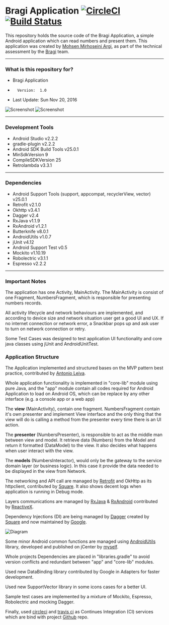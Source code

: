 Bragi Application [![CircleCI](https://circleci.com/gh/mmirhoseini/bragi.svg?style=svg)](https://circleci.com/gh/mmirhoseini/bragi) [![Build Status](https://travis-ci.org/mmirhoseini/bragi.svg?branch=master)](https://travis-ci.org/mmirhoseini/bragi)
=================

This repository holds the source code of the Bragi Application, a simple Android application which can read numbers and present them.
This application was created by [Mohsen Mirhoseini Argi](http://mirhoseini.com), as part of the technical assessment by the [Bragi](http://www.bragi.com) team.

--------------------
### What is this repository for? ###

* Bragi Application
*       Version:  1.0
* Last Update: Sun Nov 20, 2016

![Screenshot](screenshot1.png)
![Screenshot](screenshot2.png)

--------------------
### Development Tools ###

* Android Studio v2.2.2
* gradle-plugin v2.2.2
* Android SDK Build Tools v25.0.1
* MinSdkVersion 9
* CompileSDKVersion 25
* Retrolambda v3.3.1

--------------------
### Dependencies ###

* Android Support Tools (support, appcompat, recyclerView, vector) v25.0.1
* Retrofit v2.1.0
* Okhttp v3.4.1
* Dagger v2.4
* RxJava v1.1.9
* RxAndroid v1.2.1
* Butterknife v8.0.1
* AndroidUtils v1.0.7
* jUnit v4.12
* Android Support Test v0.5
* Mockito v1.10.19
* Robolectric v3.1.1
* Espresso v2.2.2

--------------------
### Important Notes ###

The application has one Activity, MainActivity. The MainActivity is consist of one Fragment, NumbersFragment, which is responsible for presenting numbers records.

All activity lifecycle and network behaviours are implemented, and according to device size and network situation user get a good UI and UX. If no internet connection or network error, a Snackbar pops up and ask user to turn on network connection or retry.

Some Test Cases was designed to test application UI functionality and core java classes using jUnit and AndroidUnitTest.

### Application Structure ###

The Application implemented and structured bases on the MVP pattern best practice, contributed by [Antonio Leiva](http://antonioleiva.com/mvp-android/).

Whole application functionality is implemented in "core-lib" module using pure Java, and the "app" module contain all codes required for Android Application to load on Android OS, which can be replace by any other interface (e.g. a console app or a web app)

The **view** (MainActivity), contain one fragment. NumbersFragment contain it's own presenter and implement View interface and the only thing that the view will do is calling a method from the presenter every time there is an UI action.

The **presenter** (NumbersPresenter), is responsible to act as the middle man between view and model. It retrieve data (Numbers) from the Model and return it formatted (DataModel) to the view. It also decides what happens when user interact with the view.

The **models** (NumbersInteractor), would only be the gateway to the service domain layer (or business logic). In this case it provide the data needed to be displayed in the view from Network.

The networking and API call are managed by [Retrofit](http://square.github.io/retrofit/) and OkHttp as its httpclient, contributed by [Square](http://square.github.io). It also shows decent logs when application is running in Debug mode. 

Layers communications are managed by [RxJava](https://github.com/ReactiveX/RxJava) & [RxAndroid](https://github.com/ReactiveX/RxAndroid) contributed by [ReactiveX](http://reactivex.io).

Dependency Injections (DI) are being managed by [Dagger](https://github.com/google/dagger) created by [Square](http://square.github.io) and now maintained by [Google](http://google.github.io/dagger/).

![Diagram](diagram.png)

Some minor Android common functions are managed using [AndroidUtils](https://github.com/mmirhoseini/android_utils) library, developed and published on jCenter by [myself](http://mirhoseini.com).

Whole projects Dependencies are placed in "libraries.gradle" to avoid version conflicts and redundant between "app" and "core-lib" modules.

Used new DataBinding library contributed by Google in Adapters for faster development.

Used new SupportVector library in some icons cases for a better UI.

Sample test cases are implemented by a mixture of Mockito, Espresso, Robolectric and mocking Dagger.

Finally, used [circleci](https://circleci.com/gh/mmirhoseini/bragi) and [travis ci](https://travis-ci.org/mmirhoseini/bragi) as Continues Integration (CI) services which are bind with project [Github](https://github.com/mmirhoseini/bragi) repo.